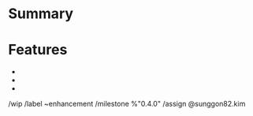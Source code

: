 # Summary
<!--- Summarize the information of the merge request -->


# Features
<!--- List of features and bugfixes included -->
*  
*  
*  


/wip
/label ~enhancement
/milestone %"0.4.0"
/assign @sunggon82.kim
